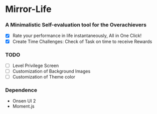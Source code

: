 # Mirror-Life

### A Minimalistic Self-evaluation tool for the Overachievers
- [x] Rate your performance in life instantaneously, All in One Click!
- [x] Create Time Challenges: Check of Task on time to receive Rewards

### TODO
- [ ] Level Privilege Screen
- [ ] Customization of Background Images
- [ ] Customization of Theme color

### Dependence
- Onsen UI 2
- Moment.js
